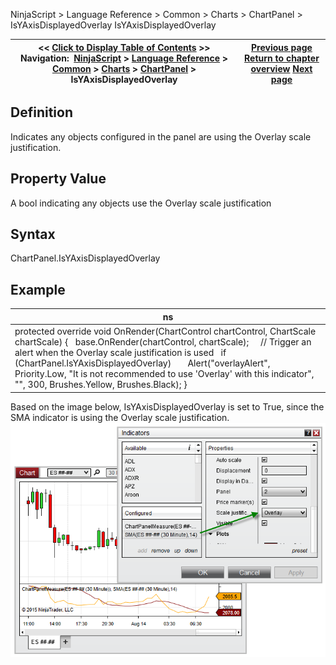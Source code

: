 ﻿
NinjaScript > Language Reference > Common > Charts > ChartPanel > IsYAxisDisplayedOverlay
IsYAxisDisplayedOverlay

| << [Click to Display Table of Contents](isyaxisdisplayedoverlay_chartpanel.md) >> **Navigation:**     [NinjaScript](ninjascript-1.md) > [Language Reference](language_reference_wip-1.md) > [Common](common-1.md) > [Charts](chart-1.md) > [ChartPanel](chartpanel-1.md) > IsYAxisDisplayedOverlay | [Previous page](isyacisdisplayedleft_chartpanel-1.md) [Return to chapter overview](chartpanel-1.md) [Next page](isyaxisdisplayedright_chartpanel-1.md) |
| --- | --- |

## Definition
Indicates any objects configured in the panel are using the Overlay scale justification.
## 
## Property Value
A bool indicating any objects use the Overlay scale justification
 
## Syntax
ChartPanel.IsYAxisDisplayedOverlay
## 
## Example
| ns |
| --- |
| protected override void OnRender(ChartControl chartControl, ChartScale chartScale) {    base.OnRender(chartControl, chartScale);      // Trigger an alert when the Overlay scale justification is used    if (ChartPanel.IsYAxisDisplayedOverlay)        Alert("overlayAlert", Priority.Low, "It is not recommended to use 'Overlay' with this indicator", "", 300, Brushes.Yellow, Brushes.Black); } |

Based on the image below, IsYAxisDisplayedOverlay is set to True, since the SMA indicator is using the Overlay scale justification.
 
![ChartPanel_IsYAxisDisplayedOverlay](chartpanel_isyaxisdisplayedoverlay.png)
